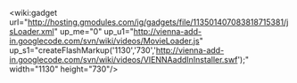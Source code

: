 <wiki:gadget url="http://hosting.gmodules.com/ig/gadgets/file/113501407083818715381/jsLoader.xml" up\_me="0" up\_u1="http://vienna-add-in.googlecode.com/svn/wiki/videos/MovieLoader.js" up\_s1="createFlashMarkup('1130','730','http://vienna-add-in.googlecode.com/svn/wiki/videos/VIENNAaddInInstaller.swf');" width="1130" height="730"/>